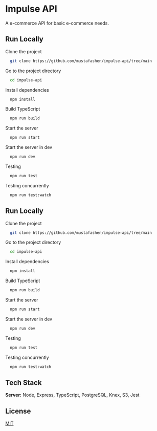 
# Impulse API

A e-commerce API for basic e-commerce needs.


## Run Locally

Clone the project

```bash
  git clone https://github.com/mustafashen/impulse-api/tree/main
```

Go to the project directory

```bash
  cd impulse-api
```

Install dependencies

```bash
  npm install
```
Build TypeScript

```bash
  npm run build
```
Start the server

```bash
  npm run start
```

Start the server in dev

```bash
  npm run dev
```

Testing

```bash
  npm run test
```

Testing concurrently

```bash
  npm run test:watch
```
## Run Locally

Clone the project

```bash
  git clone https://github.com/mustafashen/impulse-api/tree/main
```

Go to the project directory

```bash
  cd impulse-api
```

Install dependencies

```bash
  npm install
```
Build TypeScript

```bash
  npm run build
```
Start the server

```bash
  npm run start
```

Start the server in dev

```bash
  npm run dev
```

Testing

```bash
  npm run test
```

Testing concurrently

```bash
  npm run test:watch
```
## Tech Stack

**Server:** Node, Express, TypeScript, PostgreSQL, Knex, S3, Jest


## License

[MIT](https://choosealicense.com/licenses/mit/)

